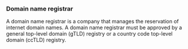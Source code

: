 ### Domain name registrar

A domain name registrar is a company that manages the reservation of internet domain names.
A domain name registrar must be approved by a general top-level domain (gTLD) registry or a country code top-level domain (ccTLD) registry.
